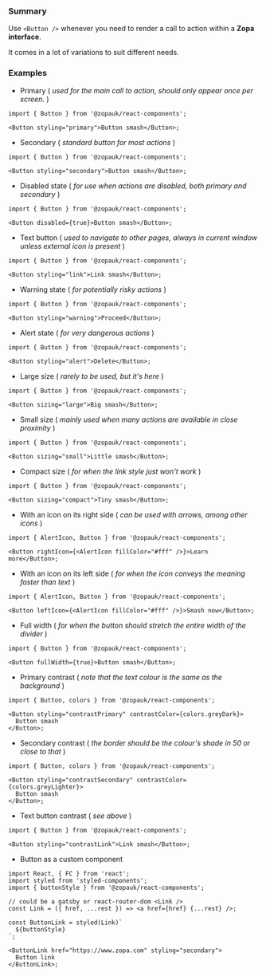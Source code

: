 ### Summary

Use `<Button />` whenever you need to render a call to action within a **Zopa interface**.

It comes in a lot of variations to suit different needs.

### Examples

- Primary ( _used for the main call to action, should only appear once per screen._ )

```tsx
import { Button } from '@zopauk/react-components';

<Button styling="primary">Button smash</Button>;
```

- Secondary ( _standard button for most actions_ )

```tsx
import { Button } from '@zopauk/react-components';

<Button styling="secondary">Button smash</Button>;
```

- Disabled state ( _for use when actions are disabled, both primary and secondary_ )

```tsx
import { Button } from '@zopauk/react-components';

<Button disabled={true}>Button smash</Button>;
```

- Text button ( _used to navigate to other pages, always in current window unless external icon is present_ )

```tsx
import { Button } from '@zopauk/react-components';

<Button styling="link">Link smash</Button>;
```

- Warning state ( _for potentially risky actions_ )

```tsx
import { Button } from '@zopauk/react-components';

<Button styling="warning">Proceed</Button>;
```

- Alert state ( _for very dangerous actions_ )

```tsx
import { Button } from '@zopauk/react-components';

<Button styling="alert">Delete</Button>;
```

- Large size ( _rarely to be used, but it's here_ )

```tsx
import { Button } from '@zopauk/react-components';

<Button sizing="large">Big smash</Button>;
```

- Small size ( _mainly used when many actions are available in close proximity_ )

```tsx
import { Button } from '@zopauk/react-components';

<Button sizing="small">Little smash</Button>;
```

- Compact size ( _for when the link style just won't work_ )

```tsx
import { Button } from '@zopauk/react-components';

<Button sizing="compact">Tiny smash</Button>;
```

- With an icon on its right side ( _can be used with arrows, among other icons_ )

```tsx
import { AlertIcon, Button } from '@zopauk/react-components';

<Button rightIcon={<AlertIcon fillColor="#fff" />}>Learn more</Button>;
```

- With an icon on its left side ( _for when the icon conveys the meaning faster than text_ )

```tsx
import { AlertIcon, Button } from '@zopauk/react-components';

<Button leftIcon={<AlertIcon fillColor="#fff" />}>Smash now</Button>;
```

- Full width ( _for when the button should stretch the entire width of the divider_ )

```tsx
import { Button } from '@zopauk/react-components';

<Button fullWidth={true}>Button smash</Button>;
```

- Primary contrast ( _note that the text colour is the same as the background_ )

```tsx { "props": { "style": { "backgroundColor": "#141E64", "border": "2px solid #efefef" } } }
import { Button, colors } from '@zopauk/react-components';

<Button styling="contrastPrimary" contrastColor={colors.greyDark}>
  Button smash
</Button>;
```

- Secondary contrast ( _the border should be the colour's shade in 50 or close to that_ )

```tsx { "props": { "style": { "backgroundColor": "#141E64", "border": "2px solid #efefef" } } }
import { Button, colors } from '@zopauk/react-components';

<Button styling="contrastSecondary" contrastColor={colors.greyLighter}>
  Button smash
</Button>;
```

- Text button contrast ( _see above_ )

```tsx { "props": { "style": { "backgroundColor": "#141E64", "border": "2px solid #efefef" } } }
import { Button } from '@zopauk/react-components';

<Button styling="contrastLink">Link smash</Button>;
```

- Button as a custom component

```tsx
import React, { FC } from 'react';
import styled from 'styled-components';
import { buttonStyle } from '@zopauk/react-components';

// could be a gatsby or react-router-dom <Link />
const Link = ({ href, ...rest }) => <a href={href} {...rest} />;

const ButtonLink = styled(Link)`
  ${buttonStyle}
`;

<ButtonLink href="https://www.zopa.com" styling="secondary">
  Button link
</ButtonLink>;
```
